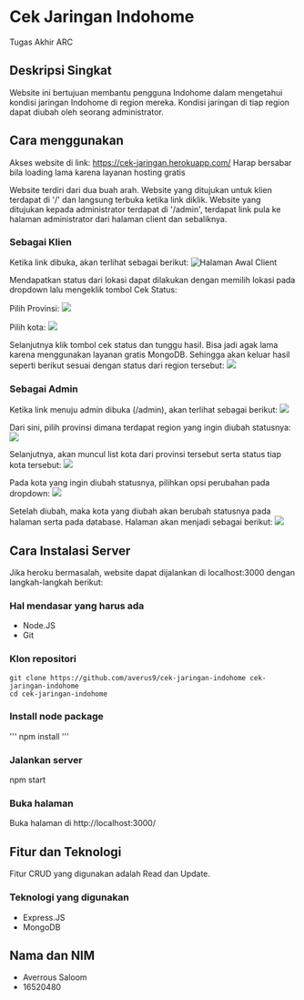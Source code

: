 # Cek Jaringan Indohome
Tugas Akhir ARC 
## Deskripsi Singkat
Website ini bertujuan membantu pengguna Indohome dalam mengetahui kondisi jaringan Indohome di region mereka. 
Kondisi jaringan di tiap region dapat diubah oleh seorang administrator.
## Cara menggunakan
Akses website di link: https://cek-jaringan.herokuapp.com/
Harap bersabar bila loading lama karena layanan hosting gratis

Website terdiri dari dua buah arah. Website yang ditujukan untuk klien terdapat di '/' dan langsung terbuka ketika link diklik. Website yang ditujukan kepada administrator
terdapat di '/admin', terdapat link pula ke halaman administrator dari halaman client dan sebaliknya.

### Sebagai Klien
Ketika link dibuka, akan terlihat sebagai berikut:
![Halaman Awal Client](blob/clientFirstOpened.jpg)

Mendapatkan status dari lokasi dapat dilakukan dengan memilih lokasi pada dropdown lalu mengeklik tombol Cek Status:

Pilih Provinsi:
![](blob/clientPilihProvinsi.jpg)

Pilih kota:
![](blob/clientPilihKota.jpg)

Selanjutnya klik tombol cek status dan tunggu hasil. Bisa jadi agak lama karena menggunakan layanan gratis MongoDB. Sehingga akan keluar
hasil seperti berikut sesuai dengan status dari region tersebut:
![](blob/clientHasil.jpg)

### Sebagai Admin
Ketika link menuju admin dibuka (/admin), akan terlihat sebagai berikut:
![](blob/adminFirstOpened.jpg)

Dari sini, pilih provinsi dimana terdapat region yang ingin diubah statusnya:
![](blob/adminPilihProvinsi.jpg)

Selanjutnya, akan muncul list kota dari provinsi tersebut serta status tiap kota tersebut:
![](blob/adminListKota.jpg)

Pada kota yang ingin diubah statusnya, pilihkan opsi perubahan pada dropdown:
![](blob/adminPilihPerubahanStatus.jpg)

Setelah diubah, maka kota yang diubah akan berubah statusnya pada halaman serta pada database. Halaman akan menjadi sebagai berikut: 
![](blob/adminUbahStatus.jpg)

## Cara Instalasi Server
Jika heroku bermasalah, website dapat dijalankan di localhost:3000 dengan langkah-langkah berikut:

### Hal mendasar yang harus ada
- Node.JS
- Git
### Klon repositori
```
git clone https://github.com/averus9/cek-jaringan-indohome cek-jaringan-indohome
cd cek-jaringan-indohome
```
### Install node package
'''
npm install
'''
### Jalankan server
npm start
### Buka halaman
Buka halaman di http://localhost:3000/

## Fitur dan Teknologi
Fitur CRUD yang digunakan adalah Read dan Update.
### Teknologi yang digunakan
- Express.JS
- MongoDB

## Nama dan NIM
- Averrous Saloom
- 16520480


